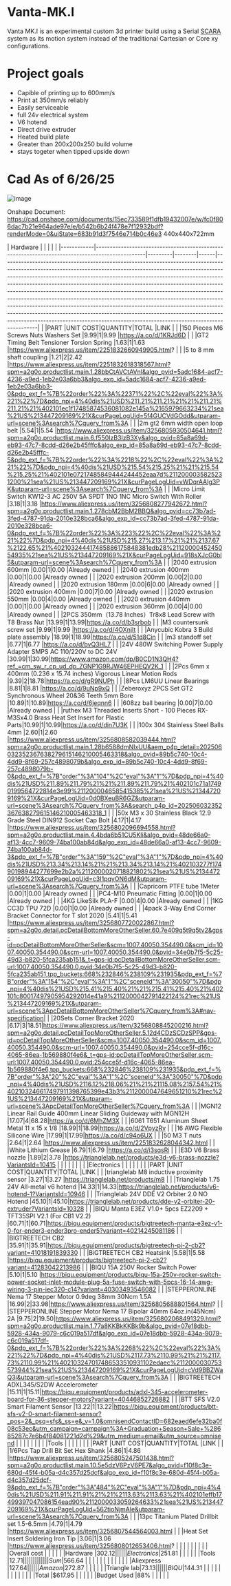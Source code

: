 # Vanta-MK.I
Vanta MK.I is an experimental custom 3d printer build using a Serial [SCARA](https://en.wikipedia.org/wiki/SCARA) system as its motion system instead of the traditional Cartesian or Core xy configurations.

# Project goals
- Capible of printing up to 600mm/s
- Print at 350mm/s reliably
- Easily serviceable
- full 24v electrical system
- V6 hotend
- Direct drive extruder
- Heated build plate
- Greater than 200x200x250 build volume
- stays togeter when tipped upside down


# Cad As of 6/26/25 

![image](https://github.com/user-attachments/assets/fbdb1ea5-dcaa-4c1b-9441-bd1a06935569)

Onshape Document: https://cad.onshape.com/documents/15ec733589f1dfb19432007e/w/fc0f806dac7b21e964ade97e/e/b542b6b24f478e7f12932bdf?renderMode=0&uiState=683b91d3f7546e714b0c46e3
440x440x722mm

| Hardware     |                                                                                                  |           |          |        |                                                                                                                      |------------|------------------------------------------------------------------------------------------------|---------|--------|------|-------------------------------------------------------------------------------------------------------------------------------------------------------------------------------------------------------------------------------------------------------------------------------------------------------------------------------------------------------------------------------------------------------------------------------------------------------------------------------------------------------------------------------------------------------------------------------------------------------------------------------------------------------------------------------------------------------------------------------------------|
|            |PART                                                                                            |UNIT COST|QUANTITY|TOTAL |LINK                                                                                                                                                                                                                                                                                                                                                                                                                                                                                                                                                                                                                                                                                                                                       |
|            |150 Pieces M6 Screws Nuts Washers Set                                                           |$9.99    |1       |$9.99 |https://a.co/d/1KRJd6D                                                                                                                                                                                                                                                                                                                                                                                                                                                                                                                                                                                                                                                                                                                     |
|            |GT2 Timing Belt Tensioner Torsion Spring                                                        |$1.63    |1       |$1.63 |https://www.aliexpress.us/item/2251832660949905.html?                                                                                                                                                                                                                                                                                                                                                                                                                                                                                                                                                                                                                                                                                      |
|            |5 to 8 mm shaft coupling                                                                        |$1.21    |2       |$2.42 |https://www.aliexpress.us/item/2251832618318567.html?spm=a2g0o.productlist.main.1.28bbCtAVCtAVnl&algo_pvid=5adc1684-acf7-4236-a9ed-1eb2e03a6bb3&algo_exp_id=5adc1684-acf7-4236-a9ed-1eb2e03a6bb3-0&pdp_ext_f=%7B%22order%22%3A%22371%22%2C%22eval%22%3A%221%22%7D&pdp_npi=4%40dis%21USD%211.21%211.21%21%21%211.21%211.21%21%402101ec1f17485874536081082e145a%2165979663234%21sea%21US%213447209169%21X&curPageLogUid=5f4GUCVdGOdd&utparam-url=scene%3Asearch%7Cquery_from%3A                                                                                                                                                                                                                                                              |
|            |2m gt2 6mm width open loop belt                                                                 |$5.54    |1       |$5.54 |https://www.aliexpress.us/item/3256805930504641.html?spm=a2g0o.productlist.main.6.f550IzB3IzB3Xy&algo_pvid=85a8a69d-eb93-47c7-8cdd-d26e2b45fffc&algo_exp_id=85a8a69d-eb93-47c7-8cdd-d26e2b45fffc-5&pdp_ext_f=%7B%22order%22%3A%2218%22%2C%22eval%22%3A%221%22%7D&pdp_npi=4%40dis%21USD%215.54%215.25%21%21%215.54%215.25%21%402101e07217485849444244452eaa7d%2112000035825231200%21sea%21US%213447209169%21X&curPageLogUid=vWDqrAAIg3PK&utparam-url=scene%3Asearch%7Cquery_from%3A                                                                                                                                                                                                                                                         |
|            |Micro Limit Switch KW12-3 AC 250V 5A SPDT 1NO 1NC Micro Switch With Roller                      |$3.18    |1       |$3.18 |https://www.aliexpress.us/item/3256808277942672.html?spm=a2g0o.productlist.main.1.278cbM2BbM2BBQ&algo_pvid=cc73b7ad-3fed-4787-91da-2010e328bca6&algo_exp_id=cc73b7ad-3fed-4787-91da-2010e328bca6-0&pdp_ext_f=%7B%22order%22%3A%223%22%2C%22eval%22%3A%221%22%7D&pdp_npi=4%40dis%21USD%215.27%213.17%21%21%2137.67%2122.65%21%402103244417485886175848381edb28%2112000045245054935%21sea%21US%213447209169%21X&curPageLogUid=918sXJcG0bl5&utparam-url=scene%3Asearch%7Cquery_from%3A                                                                                                                                                                                                                                                        |
|            |2040 extrusion 600mm                                                                            |$0.00    |1       |$0.00 |Already owned                                                                                                                                                                                                                                                                                                                                                                                                                                                                                                                                                                                                                                                                                                                              |
|            |2040 extrusion 400mm                                                                            |$0.00    |1       |$0.00 |Already owned                                                                                                                                                                                                                                                                                                                                                                                                                                                                                                                                                                                                                                                                                                                              |
|            |2020 extrusion 200mm                                                                            |$0.00    |2       |$0.00 |Already owned                                                                                                                                                                                                                                                                                                                                                                                                                                                                                                                                                                                                                                                                                                                              |
|            |2020 extrusion 180mm                                                                            |$0.00    |6       |$0.00 |Already owned                                                                                                                                                                                                                                                                                                                                                                                                                                                                                                                                                                                                                                                                                                                              |
|            |2020 extrusion 400mm                                                                            |$0.00    |7       |$0.00 |Already owned                                                                                                                                                                                                                                                                                                                                                                                                                                                                                                                                                                                                                                                                                                                              |
|            |2020 extrusion 550mm                                                                            |$0.00    |4       |$0.00 |Already owned                                                                                                                                                                                                                                                                                                                                                                                                                                                                                                                                                                                                                                                                                                                              |
|            |2020 extrusion 440mm                                                                            |$0.00    |1       |$0.00 |Already owned                                                                                                                                                                                                                                                                                                                                                                                                                                                                                                                                                                                                                                                                                                                              |
|            |2020 extrusion 360mm                                                                            |$0.00    |4       |$0.00 |Already owned                                                                                                                                                                                                                                                                                                                                                                                                                                                                                                                                                                                                                                                                                                                              |
|            |2PCS 350mm（13.78 Inches）Tr8x8 Lead Screw with T8 Brass Nut                                      |$13.99   |1       |$13.99|https://a.co/d/b3srbob                                                                                                                                                                                                                                                                                                                                                                                                                                                                                                                                                                                                                                                                                                                     |
|            |M3 countersunk screw set                                                                        |$9.99    |1       |$9.99 |https://a.co/d/4OXnjIt                                                                                                                                                                                                                                                                                                                                                                                                                                                                                                                                                                                                                                                                                                                     |
|            |Anycubic Kobra 3 Build plate assembly                                                           |$18.99   |1       |$18.99|https://a.co/d/51d8Cin                                                                                                                                                                                                                                                                                                                                                                                                                                                                                                                                                                                                                                                                                                                     |
|            |m3 standoff set                                                                                 |$6.77    |1       |$6.77 |https://a.co/d/bvQ3HL7                                                                                                                                                                                                                                                                                                                                                                                                                                                                                                                                                                                                                                                                                                                     |
|            |24V 480W Switching Power Supply Adapter SMPS AC 110/220V to DC 24V                              |$30.99   |1       |$30.99|https://www.amazon.com/dp/B0CD1N3QH4?ref_=cm_sw_r_cp_ud_dp_ZGNP1G9RJW46EPHEQV2K_1                                                                                                                                                                                                                                                                                                                                                                                                                                                                                                                                                                                                                                                          |
|            |2Pcs 6mm x 400mm (0.236 x 15.74 inches) Vigorous Linear Motion Rods                             |$9.39    |2       |$18.78|https://a.co/d/gR9NUPh                                                                                                                                                                                                                                                                                                                                                                                                                                                                                                                                                                                                                                                                                                                     |
|            |8Pcs LM6UU Linear Bearings                                                                      |$8.81    |1       |$8.81 |https://a.co/d/9uNp9xQ                                                                                                                                                                                                                                                                                                                                                                                                                                                                                                                                                                                                                                                                                                                     |
|            |Zeberoxyz 2PCS Set GT2 Synchronous Wheel 20&36 Teeth 5mm Bore                                   |$10.89   |1       |$10.89|https://a.co/d/6jeqnn6                                                                                                                                                                                                                                                                                                                                                                                                                                                                                                                                                                                                                                                                                                                     |
|            |608zz ball bearing                                                                              |$0.00    |7       |$0.00 |Already owned                                                                                                                                                                                                                                                                                                                                                                                                                                                                                                                                                                                                                                                                                                                              |
|            |ruthex M3 Threaded Inserts Short - 100 Pieces RX-M3Sx4.0 Brass Heat Set Insert for Plastic Parts|$10.99   |1       |$10.99|https://a.co/d/din7U3K                                                                                                                                                                                                                                                                                                                                                                                                                                                                                                                                                                                                                                                                                                                     |
|            |100x 304 Stainless Steel Balls 4mm                                                              |$2.60    |1       |$2.60 |https://www.aliexpress.us/item/3256808582039444.html?spm=a2g0o.productlist.main.1.28b6588dmNIxUU&aem_p4p_detail=202506032352367638279615146210005463318&algo_pvid=89b5c740-10c4-4dd9-8f69-257c4898079b&algo_exp_id=89b5c740-10c4-4dd9-8f69-257c4898079b-0&pdp_ext_f=%7B"order"%3A"104"%2C"eval"%3A"1"%7D&pdp_npi=4%40dis%21USD%211.89%211.79%21%21%211.89%211.79%21%402101c71a17490199564722814e3e99%2112000046585415385%21sea%21US%213447209169%21X&curPageLogUid=0d0BXeuBR6GZ&utparam-url=scene%3Asearch%7Cquery_from%3A&search_p4p_id=202506032352367638279615146210005463318_1                                                                                                                                                         |
|            |50x M3 x 30 Stainless Black 12.9 Grade Steel DIN912 Socket Cap Bolt                             |$4.17    |1       |$4.17 |https://www.aliexpress.us/item/3256802096694558.html?spm=a2g0o.productlist.main.4.4bda6b51CU5Kli&algo_pvid=48de66a0-af13-4cc7-9609-74ba100ab84d&algo_exp_id=48de66a0-af13-4cc7-9609-74ba100ab84d-3&pdp_ext_f=%7B"order"%3A"159"%2C"eval"%3A"1"%7D&pdp_npi=4%40dis%21USD%213.34%213.14%21%21%213.34%213.14%21%402103277f17490198944277699e2b2a%2112000020718821802%21sea%21US%213447209169%21X&curPageLogUid=c3I1pqyON6dM&utparam-url=scene%3Asearch%7Cquery_from%3A                                                                                                                                                                                                                                                                        |
|            |Capricorn PTFE tube 1Meter                                                                      |$0.00    |1       |$0.00 |Already owned                                                                                                                                                                                                                                                                                                                                                                                                                                                                                                                                                                                                                                                                                                                              |
|            |PC4-M10 Pneumatic Fitting                                                                       |$0.00    |1       |$0.00 |Already owned                                                                                                                                                                                                                                                                                                                                                                                                                                                                                                                                                                                                                                                                                                                              |
|            |4KG LikeSilk PLA-F                                                                              |$0.00    |4       |$0.00 |Already owned                                                                                                                                                                                                                                                                                                                                                                                                                                                                                                                                                                                                                                                                                                                              |
|            |1KG CC3D TPU 72D                                                                                |$0.00    |1       |$0.00 |Already owned                                                                                                                                                                                                                                                                                                                                                                                                                                                                                                                                                                                                                                                                                                                              |
|            |4pack 3-Way End Corner Bracket Connector for T slot 2020                                        |$5.41    |1       |$5.41 |https://www.aliexpress.us/item/3256807720022867.html?spm=a2g0o.detail.pcDetailBottomMoreOtherSeller.60.7e409q5t9q5tv2&gps-id=pcDetailBottomMoreOtherSeller&scm=1007.40050.354490.0&scm_id=1007.40050.354490.0&scm-url=1007.40050.354490.0&pvid=34e0b7f5-5c25-49d3-b820-5fca235ab151&_t=gps-id:pcDetailBottomMoreOtherSeller,scm-url:1007.40050.354490.0,pvid:34e0b7f5-5c25-49d3-b820-5fca235ab151,tpp_buckets:668%232846%238109%231935&pdp_ext_f=%7B"order"%3A"154"%2C"eval"%3A"1"%2C"sceneId"%3A"30050"%7D&pdp_npi=4%40dis%21USD%215.41%215.40%21%21%215.41%215.40%21%402101c80017497905954292014e41a9%2112000042791422124%21rec%21US%213447209169%21X&utparam-url=scene%3ApcDetailBottomMoreOtherSeller%7Cquery_from%3A#nav-specification|
|            |20Sets Corner Bracket 2020                                                                      |$6.17    |3       |$18.51|https://www.aliexpress.us/item/3256808845200216.html?spm=a2g0o.detail.pcDetailTopMoreOtherSeller.5.12d4CDzSCDzSPP&gps-id=pcDetailTopMoreOtherSeller&scm=1007.40050.354490.0&scm_id=1007.40050.354490.0&scm-url=1007.40050.354490.0&pvid=254cce5f-d16c-4065-86ea-1b569880f4e6&_t=gps-id:pcDetailTopMoreOtherSeller,scm-url:1007.40050.354490.0,pvid:254cce5f-d16c-4065-86ea-1b569880f4e6,tpp_buckets:668%232846%238109%231935&pdp_ext_f=%7B"order"%3A"20"%2C"eval"%3A"1"%2C"sceneId"%3A"30050"%7D&pdp_npi=4%40dis%21USD%2116.12%218.06%21%21%21115.08%2157.54%21%402103246617497911398765399e43b3%2112000047649651210%21rec%21US%213447209169%21X&utparam-url=scene%3ApcDetailTopMoreOtherSeller%7Cquery_from%3A                            |
|            |MGN12 Linear Rail Guide 400mm Linear Sliding Guideway with MGN12H                               |$17.07   |4       |$68.28|https://a.co/d/6MhZM3X                                                                                                                                                                                                                                                                                                                                                                                                                                                                                                                                                                                                                                                                                                                     |
|            |6061 T651 Aluminum Sheet Metal 11 x 15 x 1/8                                                    |$18.99   |1       |$18.99|https://a.co/d/2VpyzRv                                                                                                                                                                                                                                                                                                                                                                                                                                                                                                                                                                                                                                                                                                                     |
|            |16 AWG Flexible Silicone Wire                                                                   |$17.99   |1       |$17.99|https://a.co/d/c94o6UX                                                                                                                                                                                                                                                                                                                                                                                                                                                                                                                                                                                                                                                                                                                     |
|            |50 M3 T nuts                                                                                    |$2.64    |1       |$2.64 |https://www.aliexpress.us/item/2251832628044342.html                                                                                                                                                                                                                                                                                                                                                                                                                                                                                                                                                                                                                                                                                       |
|            |White Lithium Grease                                                                            |$6.79    |1       |$6.79 |https://a.co/d/i3sqsRi                                                                                                                                                                                                                                                                                                                                                                                                                                                                                                                                                                                                                                                                                                                     |
|            |E3D V6 Brass nozzle                                                                             |$1.89    |2       |$3.78 |https://trianglelab.net/products/e3d-v6-brass-nozzle?VariantsId=10415                                                                                                                                                                                                                                                                                                                                                                                                                                                                                                                                                                                                                                                                      |
|            |                                                                                                |         |        |      |                                                                                                                                                                                                                                                                                                                                                                                                                                                                                                                                                                                                                                                                                                                                           |
|Electronics |                                                                                                |         |        |      |                                                                                                                                                                                                                                                                                                                                                                                                                                                                                                                                                                                                                                                                                                                                           |
|            |PART                                                                                            |UNIT COST|QUANTITY|TOTAL |LINK                                                                                                                                                                                                                                                                                                                                                                                                                                                                                                                                                                                                                                                                                                                                       |
|            |trianglelab M8 inductive proximity sensor                                                       |$3.27    |1       |$3.27 |https://trianglelab.net/products/m8                                                                                                                                                                                                                                                                                                                                                                                                                                                                                                                                                                                                                                                                                                        |
|            |Trianglelab 1.75 24V All-metal v6 hotend                                                        |$14.33   |1       |$14.33|https://trianglelab.net/products/v6-hotend-1?VariantsId=10946                                                                                                                                                                                                                                                                                                                                                                                                                                                                                                                                                                                                                                                                              |
|            |Trianglelab 24V DDE V2 Orbiter 2.0 NO Hotend                                                    |$45.10   |1       |$45.10|https://trianglelab.net/products/dde-v2-orbiter-20-extruder?VariantsId=10328                                                                                                                                                                                                                                                                                                                                                                                                                                                                                                                                                                                                                                                               |
|            |BIQU Manta E3EZ V1.0+ 5pcs EZ2209 + TFT35SPI V2.1 (For CB1 V2.2)                                |$60.71   |1       |$60.71|https://biqu.equipment/products/bigtreetech-manta-e3ez-v1-0-for-ender3-ender3pro-ender5?variant=40214245081186                                                                                                                                                                                                                                                                                                                                                                                                                                                                                                                                                                                                                             |
|            |BIGTREETECH CB2                                                                                 |$35.91   |1       |$35.91|https://biqu.equipment/products/bigtreetech-pi-2-cb2?variant=41018191839330                                                                                                                                                                                                                                                                                                                                                                                                                                                                                                                                                                                                                                                                |
|            |BiGTREETECH CB2 Heatsink                                                                        |$5.58    |1       |$5.58 |https://biqu.equipment/products/bigtreetech-pi-2-cb2?variant=41283042213986                                                                                                                                                                                                                                                                                                                                                                                                                                                                                                                                                                                                                                                                |
|            |BIQU 15A 250V Rocker Switch Power                                                               |$5.10    |1       |$5.10 |https://biqu.equipment/products/biqu-15a-250v-rocker-switch-power-socket-inlet-module-plug-5a-fuse-switch-with-5pcs-16-14-awg-wiring-3-pin-iec320-c14?variant=40303493546082                                                                                                                                                                                                                                                                                                                                                                                                                                                                                                                                                               |
|            |STEPPERONLINE Nema 17 Stepper Motor 0.9deg 38mm 30Ncm 1.5A                                      |$16.99   |2       |$33.98|https://www.aliexpress.us/item/3256805688801564.html?                                                                                                                                                                                                                                                                                                                                                                                                                                                                                                                                                                                                                                                                                      |
|            |STEPPERONLINE Stepper Motor Nema 17 Bipolar 40mm 64oz.in(45Ncm) 2A                              |$9.75    |2       |$19.50|https://www.aliexpress.us/item/3256802068491329.html?spm=a2g0o.productlist.main.1.77a8KKBkKKBk9b&algo_pvid=07e18dbb-5928-434a-9079-c6c019a517df&algo_exp_id=07e18dbb-5928-434a-9079-c6c019a517df-0&pdp_ext_f=%7B%22order%22%3A%2268%22%2C%22eval%22%3A%221%22%7D&pdp_npi=4%40dis%21USD%2117.73%2110.99%21%21%2117.73%2110.99%21%402103247017486533510931102edaec%2112000030753573944%21sea%21US%213447209169%21X&curPageLogUid=cVd9BBZWaQ3i&utparam-url=scene%3Asearch%7Cquery_from%3A                                                                                                                                                                                                                                                     |
|            |BIGTREETECH ADXL345/S2DW Accelerometer                                                          |$15.11   |1       |$15.11|https://biqu.equipment/products/adxl-345-accelerometer-board-for-36-stepper-motors?variant=40446852726882                                                                                                                                                                                                                                                                                                                                                                                                                                                                                                                                                                                                                                  |
|            |BTT SFS V2.0 Smart Filament Sensor                                                              |$13.22   |1       |$13.22|https://biqu.equipment/products/btt-sfs-v2-0-smart-filament-sensor?_pos=2&_psq=sfs&_ss=e&_v=1.0&omnisendContactID=682eaed6efe32ba0f08c53ec&utm_campaign=campaign%3A+Graduation+Season+Sale+%28685287c7e6b4f84081221d2d%29&utm_medium=email&utm_source=omnisend                                                                                                                                                                                                                                                                                                                                                                                                                                                                             |
|            |                                                                                                |         |        |      |                                                                                                                                                                                                                                                                                                                                                                                                                                                                                                                                                                                                                                                                                                                                           |
|Tools       |                                                                                                |         |        |      |                                                                                                                                                                                                                                                                                                                                                                                                                                                                                                                                                                                                                                                                                                                                           |
|            |PART                                                                                            |UNIT COST|QUANTITY|TOTAL |LINK                                                                                                                                                                                                                                                                                                                                                                                                                                                                                                                                                                                                                                                                                                                                       |
|            |1/6Pcs Tap Drill Bit Set Hex Shank                                                              |$4.86    |1       |$4.86 |https://www.aliexpress.us/item/3256805247501438.html?spm=a2g0o.productlist.main.10.5e5dzV6PzV6PE7&algo_pvid=f10f8c3e-680d-45f4-b05a-d4c357d25dcf&algo_exp_id=f10f8c3e-680d-45f4-b05a-d4c357d25dcf-9&pdp_ext_f=%7B"order"%3A"484"%2C"eval"%3A"1"%7D&pdp_npi=4%40dis%21USD%211.91%211.91%21%21%2113.63%2113.63%21%402101effb17499397047086154ead90%2112000033059264633%21sea%21US%213447209169%21X&curPageLogUid=562tioNjmAle&utparam-url=scene%3Asearch%7Cquery_from%3A                                                                                                                                                                                                                                                                     |
|            |13pc Titanium Plated Drillbit set 1.5-6.5mm                                                     |$4.79    |1       |$4.79 |https://www.aliexpress.us/item/3256807544564003.html                                                                                                                                                                                                                                                                                                                                                                                                                                                                                                                                                                                                                                                                                       |
|            |Heat Set Insert Soldering Iron Tip                                                              |$3.06    |1       |$3.06 |https://www.aliexpress.us/item/3256808012653406.html?                                                                                                                                                                                                                                                                                                                                                                                                                                                                                                                                                                                                                                                                                      |
|            |                                                                                                |         |        |      |                                                                                                                                                                                                                                                                                                                                                                                                                                                                                                                                                                                                                                                                                                                                           |
|            |Overall cost                                                                                    |         |        |      |                                                                                                                                                                                                                                                                                                                                                                                                                                                                                                                                                                                                                                                                                                                                           |
|Hardware    |$302.12                                                                                         |         |        |      |                                                                                                                                                                                                                                                                                                                                                                                                                                                                                                                                                                                                                                                                                                                                           |
|Electronics |$251.81                                                                                         |         |        |      |                                                                                                                                                                                                                                                                                                                                                                                                                                                                                                                                                                                                                                                                                                                                           |
|Tools       |$12.71                                                                                          |         |        |      |                                                                                                                                                                                                                                                                                                                                                                                                                                                                                                                                                                                                                                                                                                                                           |
|            |                                                                                                |         |        |      |                                                                                                                                                                                                                                                                                                                                                                                                                                                                                                                                                                                                                                                                                                                                           |
|Sum         |$566.64                                                                                         |         |        |      |                                                                                                                                                                                                                                                                                                                                                                                                                                                                                                                                                                                                                                                                                                                                           |
|            |                                                                                                |         |        |      |                                                                                                                                                                                                                                                                                                                                                                                                                                                                                                                                                                                                                                                                                                                                           |
|Aliexpress  |$127.64                                                                                         |         |        |      |                                                                                                                                                                                                                                                                                                                                                                                                                                                                                                                                                                                                                                                                                                                                           |
|Amazon      |$272.87                                                                                         |         |        |      |                                                                                                                                                                                                                                                                                                                                                                                                                                                                                                                                                                                                                                                                                                                                           |
|Triangle lab|$73.13                                                                                          |         |        |      |                                                                                                                                                                                                                                                                                                                                                                                                                                                                                                                                                                                                                                                                                                                                           |
|BIQU        |$144.31                                                                                         |         |        |      |                                                                                                                                                                                                                                                                                                                                                                                                                                                                                                                                                                                                                                                                                                                                           |
|            |                                                                                                |         |        |      |                                                                                                                                                                                                                                                                                                                                                                                                                                                                                                                                                                                                                                                                                                                                           |
|Total       |$617.95                                                                                         |         |        |      |                                                                                                                                                                                                                                                                                                                                                                                                                                                                                                                                                                                                                                                                                                                                           |
|Budget Used |88%                                                                                             |         |        |      |                                                                                                                                                                                                                                                                                                                                                                                                                                                                                                                                                                                                                                                                                                                                           |
